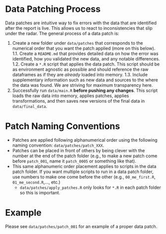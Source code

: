 # Data Patching Process

Data patches are intuitive way to fix errors with the data that are identified after the report is live. This allows us to react to inconsistencies that slip under the radar. The general process of a data patch is:

1.  Create a new folder under `data/patches` that corresponds to the numerical order that you want the patch applied (more on this below). 1.1. Create a `README.md` that provides detailed data on how the error was identified, how you validated the new data, and any notable differences. 1.2. Create a `*.R` script that applies the data patch. This script should be as environment agnostic as possible and should reference the raw dataframes as if they are *already* loaded into memory. 1.3. Include supplementary information such as new data and sources to the where the data was found. We are striving for maximum transparency here.
2.  Successfully run `data/main.R` **before pushing any changes**. This script loads the raw data into memory, applies patches, applies transformations, and then saves new versions of the final data in `data/final_data`.

# Patch Naming Conventions

-   Patches are applied following alphanumerical order using the following naming convention: `data/patches/patch_XXX`.
-   Patches can be placed in front of others by being clever with the number at the end of the patch folder (e.g., to make a new patch come before `patch_001`, name it `patch_0005` or something like that).
-   This same alphanumeric order placement applies to scripts in the data patch folder. If you want multiple scripts to run in a data patch folder, use numbers to make one come before the other (e.g., `00_me_first.R`, `01_me_second.R`,..., etc.)
    -   `data/patches/apply_patches.R` only looks for `*.R` in each patch folder so this is important.

# Example

Please see `data/patches/patch_001` for an example of a proper data patch.
